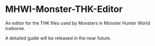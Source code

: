 # MHWI-Monster-THK-Editor
An editor for the THK files used by Monsters in Monster Hunter World Iceborne.

A detailed guide will be released in the near future.
